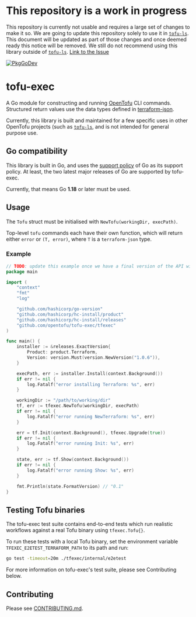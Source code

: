 # This repository is a work in progress

This repository is currently not usable and requires a large set of changes to make it so.
We are going to update this repository solely to use it in [`tofu-ls`](https://github.com/opentofu/tofu-ls).
This document will be updated as part of those changes and once deemed ready this notice will be removed. We still do not recommend using this library outside of [`tofu-ls`](https://github.com/opentofu/tofu-ls). [Link to the Issue](https://github.com/opentofu/opentofu/issues/2455#issuecomment-2858320418)


[![PkgGoDev](https://pkg.go.dev/badge/github.com/opentofu/tofu-exec)](https://pkg.go.dev/github.com/opentofu/tofu-exec)

# tofu-exec

A Go module for constructing and running [OpenTofu](https://opentofu.org/) CLI commands. Structured return values use the data types defined in [terraform-json](https://github.com/hashicorp/terraform-json).

Currently, this library is built and maintained for a few specific uses in other OpenTofu projects (such as [`tofu-ls`](https://github.com/opentofu/tofu-ls), and is not intended for general purpose use.

## Go compatibility

This library is built in Go, and uses the [support policy](https://golang.org/doc/devel/release.html#policy) of Go as its support policy. At least, the two latest major releases of Go are supported by tofu-exec.

Currently, that means Go **1.18** or later must be used.

## Usage

The `Tofu` struct must be initialised with `NewTofu(workingDir, execPath)`.

Top-level `tofu` commands each have their own function, which will return either `error` or `(T, error)`, where `T` is a `terraform-json` type.


### Example

```go
// TODO: update this example once we have a final version of the API with `tofudl` library setup
package main

import (
	"context"
	"fmt"
	"log"

	"github.com/hashicorp/go-version"
	"github.com/hashicorp/hc-install/product"
	"github.com/hashicorp/hc-install/releases"
	"github.com/opentofu/tofu-exec/tfexec"
)

func main() {
	installer := &releases.ExactVersion{
		Product: product.Terraform,
		Version: version.Must(version.NewVersion("1.0.6")),
	}

	execPath, err := installer.Install(context.Background())
	if err != nil {
		log.Fatalf("error installing Terraform: %s", err)
	}

	workingDir := "/path/to/working/dir"
	tf, err := tfexec.NewTofu(workingDir, execPath)
	if err != nil {
		log.Fatalf("error running NewTerraform: %s", err)
	}

	err = tf.Init(context.Background(), tfexec.Upgrade(true))
	if err != nil {
		log.Fatalf("error running Init: %s", err)
	}

	state, err := tf.Show(context.Background())
	if err != nil {
		log.Fatalf("error running Show: %s", err)
	}

	fmt.Println(state.FormatVersion) // "0.1"
}
```

## Testing Tofu binaries

The tofu-exec test suite contains end-to-end tests which run realistic workflows against a real Tofu binary using `tfexec.Tofu{}`.

To run these tests with a local Tofu binary, set the environment variable `TFEXEC_E2ETEST_TERRAFORM_PATH` to its path and run:
```sh
go test -timeout=20m ./tfexec/internal/e2etest
```

For more information on tofu-exec's test suite, please see Contributing below.

## Contributing

Please see [CONTRIBUTING.md](./CONTRIBUTING.md).
